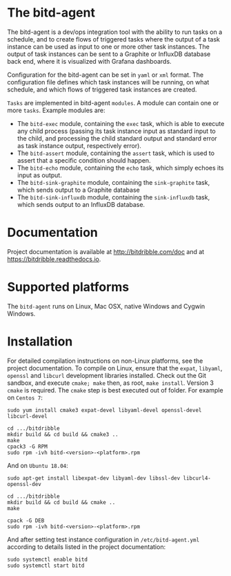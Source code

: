 The bitd-agent
==============
The bitd-agent is a dev/ops integration tool with the ability to run tasks on a schedule, and to create flows of triggered tasks where the output of a task instance can be used as input to one or more other task instances. The output of task instances can be sent to a Graphite or InfluxDB database back end, where it is visualized with Grafana dashboards.

Configuration for the bitd-agent can be set in ``yaml`` or ``xml`` format. The configuration file defines which task instances will be running, on what schedule, and which flows of triggered task instances are created. 

``Tasks`` are implemented in bitd-agent ``modules``. A module can contain one or more ``tasks``. Example modules are: 
- The ``bitd-exec`` module, containing the ``exec`` task, which is able to execute any child process (passing its task instance input as standard input to the child, and processing the child standard output and standard error as task instance output, respectively error).
- The ``bitd-assert`` module, containing the ``assert`` task, which is used to assert that a specific condition should happen.
- The ``bitd-echo`` module, containing the ``echo`` task, which simply echoes its input as output.
- The ``bitd-sink-graphite`` module, containing the ``sink-graphite`` task, which sends output to a Graphite database
- The ``bitd-sink-influxdb`` module, containing the ``sink-influxdb`` task, which sends output to an InfluxDB database.


Documentation
=============
Project documentation is available at http://bitdribble.com/doc and at https://bitdribble.readthedocs.io. 


Supported platforms
===================
The ``bitd-agent`` runs on Linux, Mac OSX, native Windows and Cygwin Windows. 

Installation
============
For detailed compilation instructions on non-Linux platforms, see the project documentation. To compile on Linux, ensure that the ``expat``, ``libyaml``, ``openssl`` and ``libcurl`` development libraries installed. Check out the Git sandbox, and execute ``cmake; make`` then, as root, ``make install``. Version 3 ``cmake`` is required. The ``cmake`` step is best executed out of folder. For example on ``Centos 7``:

```
sudo yum install cmake3 expat-devel libyaml-devel openssl-devel libcurl-devel

cd .../bitdribble
mkdir build && cd build && cmake3 ..
make
cpack3 -G RPM
sudo rpm -ivh bitd-<version>-<platform>.rpm
```

And on ``Ubuntu 18.04``:

```
sudo apt-get install libexpat-dev libyaml-dev libssl-dev libcurl4-openssl-dev

cd .../bitdribble
mkdir build && cd build && cmake ..
make

cpack -G DEB
sudo rpm -ivh bitd-<version>-<platform>.rpm
```

And after setting test instance configuration in ``/etc/bitd-agent.yml`` according to details listed in the project documentation:
```
sudo systemctl enable bitd
sudo systemctl start bitd
```
